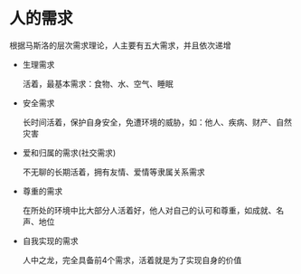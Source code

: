 # 人的需求

根据马斯洛的层次需求理论，人主要有五大需求，并且依次递增

- 生理需求

	活着，最基本需求：食物、水、空气、睡眠

- 安全需求

	长时间活着，保护自身安全，免遭环境的威胁，如：他人、疾病、财产、自然灾害

- 爱和归属的需求(社交需求)

	不无聊的长期活着，拥有友情、爱情等隶属关系需求

- 尊重的需求

	在所处的环境中比大部分人活着好，他人对自己的认可和尊重，如成就、名声、地位

- 自我实现的需求

	人中之龙，完全具备前4个需求，活着就是为了实现自身的价值